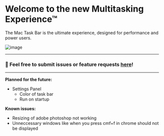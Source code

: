 # Welcome to the new Multitasking Experience™

The Mac Task Bar is the ultimate experience, designed for performance and power users.

![image](https://user-images.githubusercontent.com/5674044/209947517-4a789c2a-53f4-446e-9a9e-a0ab2b2f0d46.png)


---
### 📗 Feel free to submit issues or feature requests [here](https://github.com/inndevs/mac-taskbar-public/issues)!
---
**Planned for the future:**
- Settings Panel
    * Color of task bar
    * Run on startup
    
**Known issues:**
- Resizing of adobe photoshop not working 
- Unneccessary windows like when you press cmf+f in chrome should not be displayed
